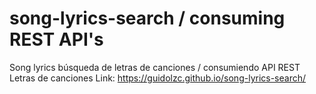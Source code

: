 # song-lyrics-search / consuming REST API's 
Song lyrics 
búsqueda de letras de canciones / consumiendo API REST
Letras de canciones
Link:
https://guidolzc.github.io/song-lyrics-search/
